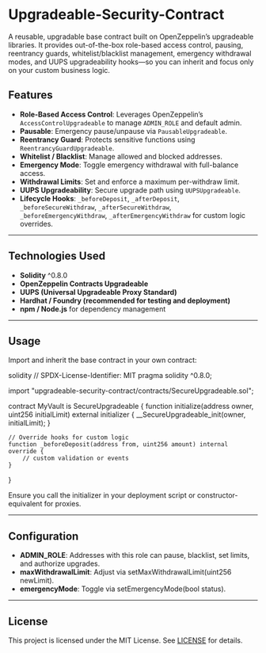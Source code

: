 # Upgradeable-Security-Contract
A reusable, upgradable base contract built on OpenZeppelin’s upgradeable libraries. It provides out-of-the-box role-based access control, pausing, reentrancy guards, whitelist/blacklist management, emergency withdrawal modes, and UUPS upgradeability hooks—so you can inherit and focus only on your custom business logic.

## Features

- **Role-Based Access Control**: Leverages OpenZeppelin’s `AccessControlUpgradeable` to manage `ADMIN_ROLE` and default admin.
- **Pausable**: Emergency pause/unpause via `PausableUpgradeable`.
- **Reentrancy Guard**: Protects sensitive functions using `ReentrancyGuardUpgradeable`.
- **Whitelist / Blacklist**: Manage allowed and blocked addresses.
- **Emergency Mode**: Toggle emergency withdrawal with full-balance access.
- **Withdrawal Limits**: Set and enforce a maximum per-withdraw limit.
- **UUPS Upgradeability**: Secure upgrade path using `UUPSUpgradeable`.
- **Lifecycle Hooks**: `_beforeDeposit`, `_afterDeposit`, `_beforeSecureWithdraw`, `_afterSecureWithdraw`, `_beforeEmergencyWithdraw`, `_afterEmergencyWithdraw` for custom logic overrides.

---

## Technologies Used

- **Solidity** ^0.8.0
- **OpenZeppelin Contracts Upgradeable**
- **UUPS (Universal Upgradeable Proxy Standard)**
- **Hardhat / Foundry (recommended for testing and deployment)**
- **npm / Node.js** for dependency management

---

## Usage

Import and inherit the base contract in your own contract:

solidity
// SPDX-License-Identifier: MIT
pragma solidity ^0.8.0;

import "upgradeable-security-contract/contracts/SecureUpgradeable.sol";

contract MyVault is SecureUpgradeable {
    function initialize(address owner, uint256 initialLimit) external initializer {
        __SecureUpgradeable_init(owner, initialLimit);
    }

    // Override hooks for custom logic
    function _beforeDeposit(address from, uint256 amount) internal override {
        // custom validation or events
    }
}


Ensure you call the initializer in your deployment script or constructor-equivalent for proxies.

---

## Configuration

* **ADMIN\_ROLE**: Addresses with this role can pause, blacklist, set limits, and authorize upgrades.
* **maxWithdrawalLimit**: Adjust via setMaxWithdrawalLimit(uint256 newLimit).
* **emergencyMode**: Toggle via setEmergencyMode(bool status).

---

## License

This project is licensed under the MIT License. See [LICENSE](LICENSE) for details.

```
```
